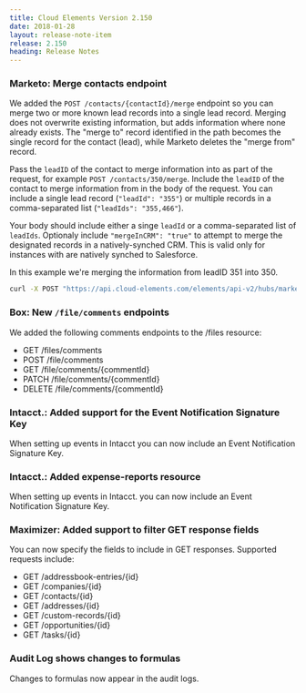 ```yaml
---
title: Cloud Elements Version 2.150
date: 2018-01-28
layout: release-note-item
release: 2.150
heading: Release Notes
---
```


### Marketo: Merge contacts endpoint

We added the `POST /contacts/{contactId}/merge` endpoint so you can merge two or more known lead records into a single lead record. Merging does not overwrite existing information, but adds information where none already exists. The "merge to" record identified in the path becomes the single record for the contact (lead), while Marketo deletes the "merge from" record.

Pass the `leadID` of the contact to merge information into as part of the request, for example `POST /contacts/350/merge`. Include the `leadID` of the contact to merge information from in the body of the request. You can include a single lead record (`"leadId": "355"`) or multiple records in a comma-separated list (`"leadIds": "355,466"`).

Your body should include either a singe `leadId` or a comma-separated list of `leadIds`. Optionaly include `"mergeInCRM": "true"` to attempt to merge the designated records in a natively-synched CRM. This is valid only for instances with are natively synched to Salesforce.

In this example we're merging the information from leadID 351 into 350.

```bash
curl -X POST "https://api.cloud-elements.com/elements/api-v2/hubs/marketing/contacts/350/merge" -H "accept: application/json" -H "Authorization: User xxxxxxxxxxxxxxxxxxxxxxxxxxxxxxxxxxxx, Organization xxxxxxxxxxxxxxxxxxxxxxxxxxxxxxxxxxxxc, Element xxxxxxxxxxxxxxxxxxxxxxxxxxxxxxxxxxxx" -H "content-type: application/json" -d "{ \"leadId\": \"351\", \"mergeInCRM\": true}"
```

### Box: New `/file/comments` endpoints

We added the following comments endpoints to the /files resource:

* GET /files/comments
* POST /file/comments
* GET /file/comments/{commentId}
* PATCH /file/comments/{commentId}
* DELETE /file/comments/{commentId}

### Intacct.: Added support for the Event Notification Signature Key

When setting up events in Intacct you can now include an Event Notification Signature Key.

### Intacct.: Added expense-reports resource

When setting up events in Intacct. you can now include an Event Notification Signature Key.

### Maximizer: Added support to filter GET response fields

You can now specify the fields to include in GET responses. Supported requests include:

* GET /addressbook-entries/{id}
* GET /companies/{id}
* GET /contacts/{id}
* GET /addresses/{id}
* GET /custom-records/{id}
* GET /opportunities/{id}
* GET /tasks/{id}

### Audit Log shows changes to formulas

Changes to formulas now appear in the audit logs.
